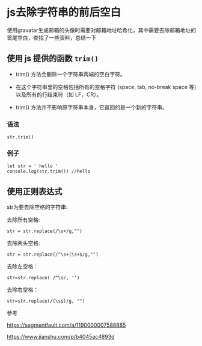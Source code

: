 # js去除字符串的前后空白

使用gravatar生成邮箱的头像时需要对邮箱地址哈希化，其中需要去除邮箱地址的首尾空白，查找了一些资料，总结一下

## 使用 js 提供的函数 `trim()`

- trim() 方法会删除一个字符串两端的空白字符。

- 在这个字符串里的空格包括所有的空格字符 (space, tab, no-break space 等)以及所有的行结束符（如 LF，CR）。

- trim() 方法并不影响原字符串本身，它返回的是一个新的字符串。


### 语法

    str.trim()

### 例子

    let str = ' hello '
    console.log(str.trim()) //hello

## 使用正则表达式

str为要去除空格的字符串:

去除所有空格:

    str = str.replace(/\s+/g,"")

去除两头空格:

    str = str.replace(/^\s+|\s+$/g,"")

去除左空格：

    str=str.replace( /^\s/, '')

去除右空格：

    str=str.replace(/(\s$)/g, "")


参考

https://segmentfault.com/a/1190000007588885

https://www.jianshu.com/p/b4045ac4893d